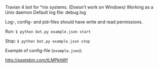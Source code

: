 Travian 4 bot for *nix systems. (Doesn't work on Windows)
Working as a Unix daemon
Default log file: debug.log

Log-, config- and pid-files should have write and read permissions.

Run:
`$ python bot.py example.json start`

Stop:
`$ python bot.py example.json stop`

Example of config-file (`example.json`):

http://pastebin.com/tLMPkhWf
